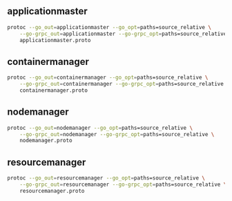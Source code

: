 ## applicationmaster

```bash
protoc --go_out=applicationmaster --go_opt=paths=source_relative \
    --go-grpc_out=applicationmaster --go-grpc_opt=paths=source_relative \
    applicationmaster.proto
```

## containermanager

```bash
protoc --go_out=containermanager --go_opt=paths=source_relative \
    --go-grpc_out=containermanager --go-grpc_opt=paths=source_relative \
    containermanager.proto
```

## nodemanager

```bash
protoc --go_out=nodemanager --go_opt=paths=source_relative \
    --go-grpc_out=nodemanager --go-grpc_opt=paths=source_relative \
    nodemanager.proto
```

## resourcemanager

```bash
protoc --go_out=resourcemanager --go_opt=paths=source_relative \
    --go-grpc_out=resourcemanager --go-grpc_opt=paths=source_relative \
    resourcemanager.proto
```
